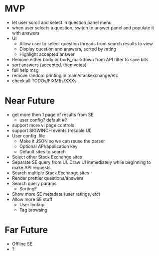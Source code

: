 # MVP
- let user scroll and select in question panel menu
- when user selects a question, switch to answer panel and populate it with answers
- UI
   - Allow user to select question threads from search results to view
   - Display question and answers, sorted by rating
   - Highlight accepted answer
- Remove either body or body_markdown from API filter to save bits
- sort answers (accepted, then votes)
- full help msg
- remove random printing in main/stackexchange/etc
- check all TODOs/FIXMEs/XXXs

# Near Future
- get more then 1 page of results from SE
   - user config? default #?
- support more vi page controls
- support SIGWINCH events (rescale UI)
- User config .file
   - Make it JSON so we can reuse the parser
   - Optional API/application key
   - Default sites to search
- Select other Stack Exchange sites
- Separate SE query from UI. Draw UI immediately while beginning to make API requests
- Search multiple Stack Exchange sites
- Render prettier questions/answers
- Search query params
   - Sorting?
- Show more SE metadata (user ratings, etc)
- Allow more SE stuff
   - User lookup
   - Tag browsing

# Far Future
- Offline SE
- ?
